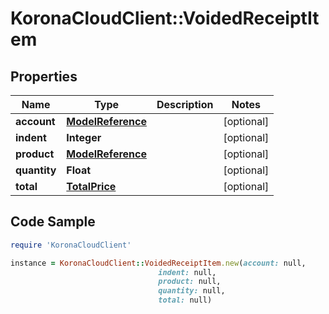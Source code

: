 # KoronaCloudClient::VoidedReceiptItem

## Properties

Name | Type | Description | Notes
------------ | ------------- | ------------- | -------------
**account** | [**ModelReference**](ModelReference.md) |  | [optional] 
**indent** | **Integer** |  | [optional] 
**product** | [**ModelReference**](ModelReference.md) |  | [optional] 
**quantity** | **Float** |  | [optional] 
**total** | [**TotalPrice**](TotalPrice.md) |  | [optional] 

## Code Sample

```ruby
require 'KoronaCloudClient'

instance = KoronaCloudClient::VoidedReceiptItem.new(account: null,
                                 indent: null,
                                 product: null,
                                 quantity: null,
                                 total: null)
```


